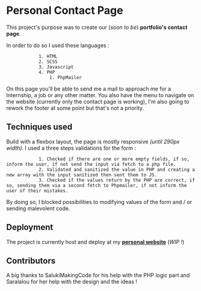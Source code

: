# Personal Contact Page

This project's purpose was to create our (*soon to be*) **portfolio's contact page**.

In order to do so I used these languages :

                1. HTML
                2. SCSS
                3. Javascript
                4. PHP
                    1. PhpMailer

On this page you'll be able to send me a mail to approach me for a Internship, a job or any other matter.
You also have the menu to navigate on the website (currently only the contact page is working), I'm also going to rework the footer at some point but that's not a priority.




## Techniques used

Build with a flexbox layout, the page is mostly responsive *(until 290px width)*.
I used a three steps validations for the form :

                1. Checked if there are one or more empty fields, if so, inform the user, if not send the input via fetch to a php file.
                2. Validated and sanitized the value in PHP and creating a new array with the input sanitized then sent them to JS.
                3. Checked if the values return by the PHP are correct, if so, sending them via a second fetch to Phpmailer, if not inform the user of their mistakes.

By doing so, I blocked possibilities to modifying values of the form and / or sending malevolent code.

## Deployment

The project is currently host and deploy at my **[personal website](https://www.freyling-aurelien.be/contact.html)** (*WIP !*)

## Contributors

A big thanks to SalukiMakingCode for his help with the PHP logic part and Saralalou for her help with the design and the ideas !

